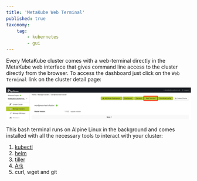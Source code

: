 ```yaml
---
title: 'MetaKube Web Terminal'
published: true
taxonomy:
    tag:
        - kubernetes
        - gui
---
```


Every MetaKube cluster comes with a web-terminal directly in the MetaKube web interface that gives command line access to the cluster directly from the browser.
To access the dashboard just click on the `Web Terminal` link on the cluster detail page:

![MetaKube Dashboard](metakube-dashboard.png)

This bash terminal runs on Alpine Linux in the background and comes installed with all the necessary tools to interact with your cluster:

1) [kubectl](https://kubernetes.io/docs/tasks/tools/install-kubectl/)
2) [helm](https://helm.sh/)
3) [tiller](https://docs.helm.sh/install/#installing-tiller)
4) [Ark](https://github.com/heptio/ark)
5) curl, wget and git


